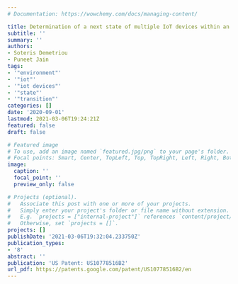 ```yaml
---
# Documentation: https://wowchemy.com/docs/managing-content/

title: Determination of a next state of multiple IoT devices within an environment
subtitle: ''
summary: ''
authors:
- Soteris Demetriou
- Puneet Jain
tags:
- '"environment"'
- '"iot"'
- '"iot devices"'
- '"state"'
- '"transition"'
categories: []
date: '2020-09-01'
lastmod: 2021-03-06T19:24:21Z
featured: false
draft: false

# Featured image
# To use, add an image named `featured.jpg/png` to your page's folder.
# Focal points: Smart, Center, TopLeft, Top, TopRight, Left, Right, BottomLeft, Bottom, BottomRight.
image:
  caption: ''
  focal_point: ''
  preview_only: false

# Projects (optional).
#   Associate this post with one or more of your projects.
#   Simply enter your project's folder or file name without extension.
#   E.g. `projects = ["internal-project"]` references `content/project/deep-learning/index.md`.
#   Otherwise, set `projects = []`.
projects: []
publishDate: '2021-03-06T19:32:04.233750Z'
publication_types:
- '8'
abstract: ''
publication: 'US Patent: US10778516B2'
url_pdf: https://patents.google.com/patent/US10778516B2/en
---
```

